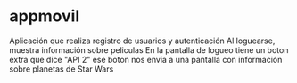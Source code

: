 # appmovil

Aplicación que realiza registro de usuarios y autenticación
Al loguearse, muestra información sobre peliculas 
En la pantalla de logueo tiene un boton extra que dice "API 2" ese boton nos envía a una pantalla con información sobre
planetas de Star Wars
